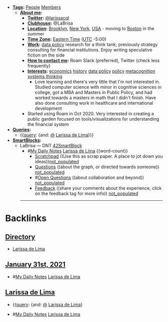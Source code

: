 - **[Tags](<Tags.md>):** [People](<People.md>) [Members](<Members.md>)
    - **[About me](<About me.md>):**
        - **[Twitter](<Twitter.md>):** [@larissacql](https://twitter.com/larissacql)
        - **[Clubhouse](<Clubhouse.md>):** @LaBrisa
        - **[Location](<Location.md>):** [Brooklyn](<Brooklyn.md>), [New York](<New York.md>), [USA](<USA.md>) - moving to [Boston](<Boston.md>) in the summer
        - **[Time Zone](<Time Zone.md>):** [Eastern Time](<Eastern Time.md>) ([UTC](<UTC.md>) -5:00)
        - **[Work](<Work.md>):** [data policy](<data policy.md>) research for a think tank; previously strategy consulting for financial institutions.  Enjoy writing speculative fiction on the side
        - **[How to contact me](<How to contact me.md>):** Roam Slack (preferred), Twitter (check less frequently)
        - **[Interests](<Interests.md>):** [economics](<economics.md>) [history](<history.md>) [data policy](<data policy.md>) [policy](<policy.md>) [metacognition](<metacognition.md>) [systems thinking](<systems thinking.md>)
            - Love learning and there's very little that I'm not interested in.  Studied computer science with minor in cognitive sciences in college, got a MBA and Masters in Public Policy, and had worked towards a masters in math that I didn't finish.  Have also done consulting work in healthcare and international development
        - Started using Roam in Oct 2020.  Very interested in creating a public garden focused on tools/visualizations for understanding the financial system
- **[Queries](<Queries.md>):**
    - {{[query](<query.md>): {and: [@](<@.md>) [Larissa de Lima](<Larissa de Lima.md>)}}}
- **[SmartBlocks](<SmartBlocks.md>):**
    - LaBrisa — DNT [42SmartBlock](<42SmartBlock.md>)
        - #[My Daily Notes](<My Daily Notes.md>) [Larissa de Lima](<Larissa de Lima.md>) {{word-count}}
            - [Scratchpad](<Scratchpad.md>) ((Use this as scrap paper. A place to jot down you ideas))[not_populated](<not_populated.md>)
            - [Questions](<Questions.md>) ((about the graph, or directed towards someone)) [not_populated](<not_populated.md>)
            - #[Open Questions](<Open Questions.md>) ((about collaboration and beyond)) [not_populated](<not_populated.md>)
            - [Feedback](<Feedback.md>) ((share your comments about the experience, click on the feedback tag for more info)) [not_populated](<not_populated.md>)
        - ---

# Backlinks
## [Directory](<Directory.md>)
- [Larissa de Lima](<Larissa de Lima.md>)

## [January 31st, 2021](<January 31st, 2021.md>)
- #[My Daily Notes](<My Daily Notes.md>) [Larissa de Lima](<Larissa de Lima.md>)

## [Larissa de Lima](<Larissa de Lima.md>)
- {{[query](<query.md>): {and: [@](<@.md>) [Larissa de Lima](<Larissa de Lima.md>)}

- #[My Daily Notes](<My Daily Notes.md>) [Larissa de Lima](<Larissa de Lima.md>)

